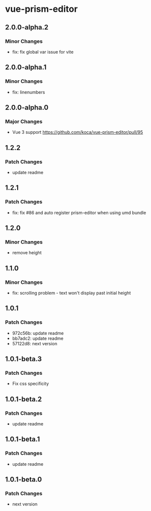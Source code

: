 # vue-prism-editor

## 2.0.0-alpha.2

### Minor Changes

- fix: fix global var issue for vite

## 2.0.0-alpha.1

### Minor Changes

- fix: linenumbers

## 2.0.0-alpha.0

### Major Changes

- Vue 3 support https://github.com/koca/vue-prism-editor/pull/95

## 1.2.2

### Patch Changes

- update readme

## 1.2.1

### Patch Changes

- fix: fix #86 and auto register prism-editor when using umd bundle

## 1.2.0

### Minor Changes

- remove height

## 1.1.0

### Minor Changes

- fix: scrolling problem - text won't display past initial height

## 1.0.1

### Patch Changes

- 972c56b: update readme
- bb7adc2: update readme
- 57122d8: next version

## 1.0.1-beta.3

### Patch Changes

- Fix css specificity

## 1.0.1-beta.2

### Patch Changes

- update readme

## 1.0.1-beta.1

### Patch Changes

- update readme

## 1.0.1-beta.0

### Patch Changes

- next version
